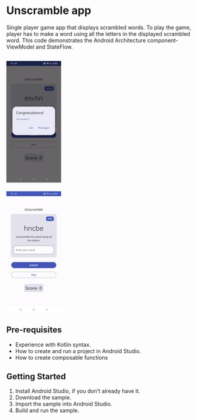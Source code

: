 Unscramble app
=================================

Single player game app that displays scrambled words. To play the game, player has to make a
word using all the letters in the displayed scrambled word.
This code demonstrates the Android Architecture component- ViewModel and StateFlow.

![screenshot of game ending](https://github.com/DhruvSharma69/Unscramble_app/blob/starter/Screenshots/sl1.jpg)
--------------------------------------------------------
 ![screenshot of game ending](https://github.com/DhruvSharma69/Unscramble_app/blob/starter/Screenshots/sl2.jpg)



Pre-requisites
--------------
* Experience with Kotlin syntax.
* How to create and run a project in Android Studio.
* How to create composable functions 


Getting Started
---------------
1. Install Android Studio, if you don't already have it.
2. Download the sample.
3. Import the sample into Android Studio.
4. Build and run the sample.

